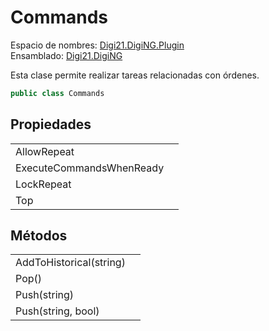 # Commands

Espacio de nombres: [Digi21.DigiNG.Plugin](../../)  
Ensamblado: [Digi21.DigiNG](../../../digi21.diging/)

Esta clase permite realizar tareas relacionadas con órdenes.

```csharp
public class Commands
```

## Propiedades

|  |  |
| :--- | :--- |
| AllowRepeat |  |
| ExecuteCommandsWhenReady |  |
| LockRepeat |  |
| Top |  |

## Métodos

|  |  |
| :--- | :--- |
| AddToHistorical\(string\) |  |
| Pop\(\) |  |
| Push\(string\) |  |
| Push\(string, bool\) |  |

